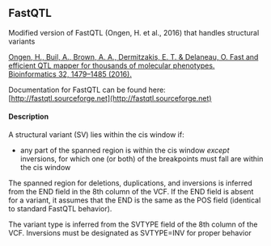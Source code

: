 FastQTL
---------

Modified version of FastQTL (Ongen, H. et al., 2016) that handles structural variants

[Ongen, H., Buil, A., Brown, A. A., Dermitzakis, E. T. & Delaneau, O. Fast and efficient QTL mapper for thousands of molecular phenotypes. Bioinformatics 32, 1479–1485 (2016).](http://bioinformatics.oxfordjournals.org/content/32/10/1479)

Documentation for FastQTL can be found here: [http://fastqtl.sourceforge.net](http://fastqtl.sourceforge.net)

#### Description

A structural variant (SV) lies within the cis window if:
* any part of the spanned region is within the cis window *except* inversions, for which one (or both) of the breakpoints must fall are within the cis window

The spanned region for deletions, duplications, and inversions is inferred from the END field in the 8th column of the VCF. If the END field is absent for a variant, it assumes that the END is the same as the POS field (identical to standard FastQTL behavior).

The variant type is inferred from the SVTYPE field of the 8th column of the VCF. Inversions must be designated as SVTYPE=INV for proper behavior

